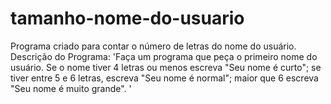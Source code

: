 # tamanho-nome-do-usuario
Programa criado para contar o número de letras do nome do usuário. 
Descrição do Programa: 
'Faça um programa que peça o primeiro nome do usuário. Se o nome tiver 4 letras ou 
menos escreva "Seu nome é curto"; se tiver entre 5 e 6 letras, escreva 
"Seu nome é normal"; maior que 6 escreva "Seu nome é muito grande". '

